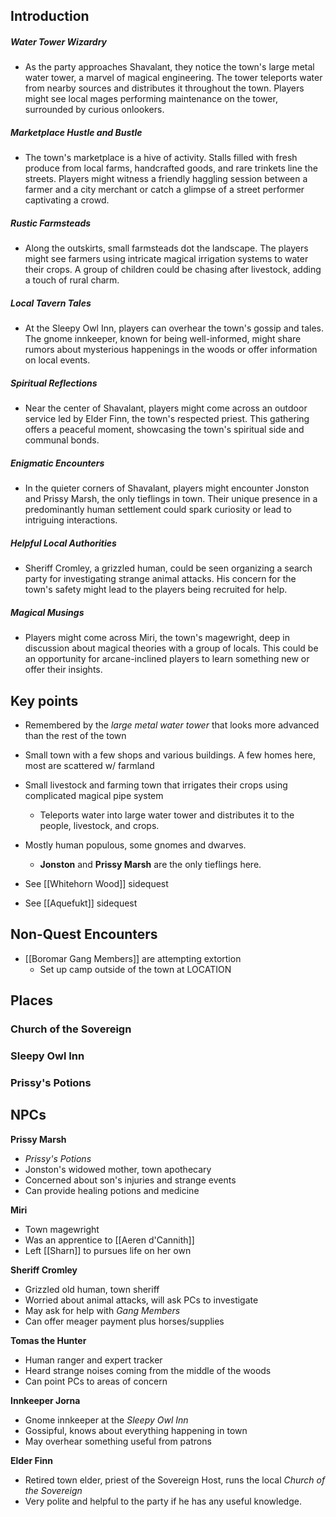 ## Introduction
##### Water Tower Wizardry

- As the party approaches Shavalant, they notice the town's large metal water tower, a marvel of magical engineering. The tower teleports water from nearby sources and distributes it throughout the town. Players might see local mages performing maintenance on the tower, surrounded by curious onlookers.

##### Marketplace Hustle and Bustle

- The town's marketplace is a hive of activity. Stalls filled with fresh produce from local farms, handcrafted goods, and rare trinkets line the streets. Players might witness a friendly haggling session between a farmer and a city merchant or catch a glimpse of a street performer captivating a crowd.

##### Rustic Farmsteads

- Along the outskirts, small farmsteads dot the landscape. The players might see farmers using intricate magical irrigation systems to water their crops. A group of children could be chasing after livestock, adding a touch of rural charm.

##### Local Tavern Tales

- At the Sleepy Owl Inn, players can overhear the town's gossip and tales. The gnome innkeeper, known for being well-informed, might share rumors about mysterious happenings in the woods or offer information on local events.

##### Spiritual Reflections

- Near the center of Shavalant, players might come across an outdoor service led by Elder Finn, the town's respected priest. This gathering offers a peaceful moment, showcasing the town's spiritual side and communal bonds.

##### Enigmatic Encounters

- In the quieter corners of Shavalant, players might encounter Jonston and Prissy Marsh, the only tieflings in town. Their unique presence in a predominantly human settlement could spark curiosity or lead to intriguing interactions.

##### Helpful Local Authorities

- Sheriff Cromley, a grizzled human, could be seen organizing a search party for investigating strange animal attacks. His concern for the town's safety might lead to the players being recruited for help.

##### Magical Musings

- Players might come across Miri, the town's magewright, deep in discussion about magical theories with a group of locals. This could be an opportunity for arcane-inclined players to learn something new or offer their insights.

## Key points
 - Remembered by the *large metal water tower* that looks more advanced than the rest of the town
 - Small town with a few shops and various buildings. A few homes here, most are scattered w/ farmland
 - Small livestock and farming town that irrigates their crops using complicated magical pipe system
	 - Teleports water into large water tower and distributes it to the people, livestock, and crops.

- Mostly human populous, some gnomes and dwarves.
	- **Jonston** and **Prissy Marsh** are the only tieflings here.

- See [[Whitehorn Wood]] sidequest
- See [[Aquefukt]] sidequest

## Non-Quest Encounters
- [[Boromar Gang Members]] are attempting extortion
	- Set up camp outside of the town at LOCATION

## Places
### Church of the Sovereign

### Sleepy Owl Inn

### Prissy's Potions
## NPCs

**Prissy Marsh**
- *Prissy's Potions*
- Jonston's widowed mother, town apothecary
- Concerned about son's injuries and strange events
- Can provide healing potions and medicine 

**Miri**
- Town magewright
- Was an apprentice to [[Aeren d'Cannith]]
- Left [[Sharn]] to pursues life on her own

**Sheriff Cromley** 
- Grizzled old human, town sheriff
- Worried about animal attacks, will ask PCs to investigate
- May ask for help with *Gang Members*
- Can offer meager payment plus horses/supplies

**Tomas the Hunter**
- Human ranger and expert tracker
- Heard strange noises coming from the middle of the woods 
- Can point PCs to areas of concern

**Innkeeper Jorna**
- Gnome innkeeper at the *Sleepy Owl Inn*
- Gossipful, knows about everything happening in town
- May overhear something useful from patrons

**Elder Finn**
- Retired town elder, priest of the Sovereign Host, runs the local *Church of the Sovereign*
- Very polite and helpful to the party if he has any useful knowledge.